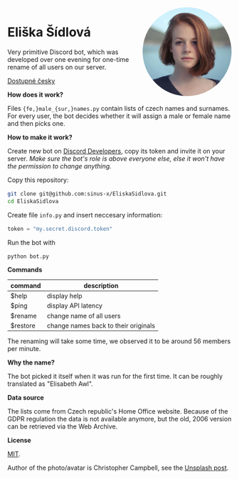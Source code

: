 <img title="Eliška Šídlová" alt="Eliška Šídlová" src="avatar.jpg" width="200px" height="200px" style="display:inline-block;border-radius:100%;float:right;margin:0 0 1em 1em;" />

# Eliška Šídlová

Very primitive Discord bot, which was developed over one evening for one-time rename of all users on our server.

[Dostupné česky](README.cs.md)

**How does it work?**

Files `{fe,}male_{sur,}names.py` contain lists of czech names and surnames. For every user, the bot decides whether it will assign a male or female name and then picks one.

**How to make it work?**

Create new bot on [Discord Developers](https://discord.com/developers), copy its token and invite it on your server. *Make sure the bot's role is above everyone else, else it won't have the permission to change anything.*

Copy this repository:
```bash
git clone git@github.com:sinus-x/EliskaSidlova.git
cd EliskaSidlova
```

Create file `info.py` and insert neccesary information:
```py
token = "my.secret.discord.token"
```

Run the bot with
```bash
python bot.py
```

**Commands**

| command  | description                          |
|----------|--------------------------------------|
| $help    | display help                         |
| $ping    | display API latency                  |
| $rename  | change name of all users             |
| $restore | change names back to their originals |

The renaming will take some time, we observed it to be around 56 members per minute.

**Why the name?**

The bot picked it itself when it was run for the first time. It can be roughly translated as "Elisabeth Awl".

**Data source**

The lists come from Czech republic's Home Office website. Because of the GDPR regulation the data is not available anymore, but the old, 2006 version can be retrieved via the Web Archive.

**License**

[MIT](LICENSE).

Author of the photo/avatar is Christopher Campbell, see the [Unsplash post](https://unsplash.com/photos/rDEOVtE7vOs).
